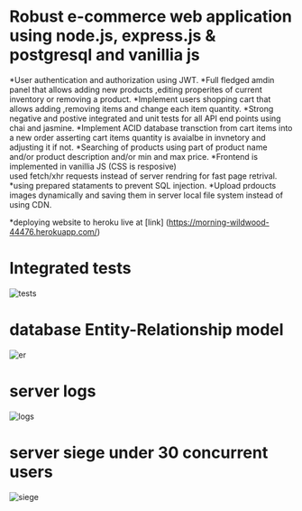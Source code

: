 # Robust e-commerce web application using node.js, express.js & postgresql and vanillia js

*User authentication and authorization using JWT.
*Full fledged amdin panel that allows adding new products ,editing
properites of current inventory or removing a product.
*Implement users shopping cart that allows adding ,removing  items and change each item quantity.
*Strong negative and postive integrated and unit tests for all API end points using chai and jasmine.
*Implement ACID database transction from cart items into a new order
asserting cart items quantity is avaialbe in invnetory and adjusting it if not. 
*Searching of products using part of product name and/or product description and/or min and max price.
*Frontend is implemented in vanillia JS (CSS is resposive)    
used fetch/xhr requests instead of server rendring for fast page retrival.
*using prepared stataments to prevent SQL injection.
*Upload prdoucts images dynamically and saving them in server local file system instead of using CDN.

*deploying website to heroku live at [link]
(https://morning-wildwood-44476.herokuapp.com/)
# Integrated tests
![tests](https://github.com/mohamedelkony/convFourier/blob/master/readme_photos/tests.png?raw=true)

# database Entity-Relationship model
![er](https://github.com/mohamedelkony/convFourier/blob/master/readme_photos/er.png?raw=true)

# server logs
![logs](https://github.com/mohamedelkony/convFourier/blob/master/readme_photos/server_logs.png?raw=true)
# server siege under 30 concurrent users
![siege](https://github.com/mohamedelkony/convFourier/blob/master/readme_photos/siege.png?raw=true)
